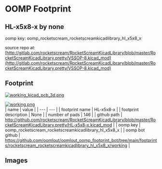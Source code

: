 # OOMP Footprint  
## HL-x5x8-x  by none  
  
oomp key: oomp_rocketscream_rocketscreamkicadlibrary_hl_x5x8_x  
  
source repo at: [http://gitlab.com/rocketscream/RocketScreamKicadLibrary/blob/master/RocketScreamKicadLibrary.pretty/VSSOP-8.kicad_mod](http://gitlab.com/rocketscream/RocketScreamKicadLibrary/blob/master/RocketScreamKicadLibrary.pretty/VSSOP-8.kicad_mod)  
## Footprint  
  
[![working_kicad_pcb_3d.png](working_kicad_pcb_3d_600.png)](working_kicad_pcb_3d.png)  
  
[![working.png](working_600.png)](working.png)  
| name | value | 
| --- | --- | 
| footprint name | HL-x5x8-x | 
| footprint description | None | 
| number of pads | 146 | 
| github path | http://github.com/rocketscream/RocketScreamKicadLibrary/blob/master/RocketScreamKicadLibrary.pretty/HL-x5x8-x.kicad_mod | 
| oomp key | oomp_rocketscream_rocketscreamkicadlibrary_hl_x5x8_x | 
| oomp bot github | https://github.com/oomlout/oomlout_oomp_footprint_bot/tree/main/footprints/rocketscream_rocketscreamkicadlibrary_hl_x5x8_x/working | 
## Images  
